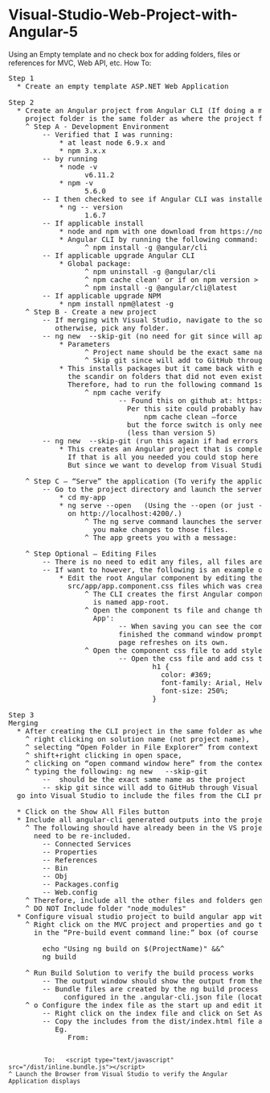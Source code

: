 # Visual-Studio-Web-Project-with-Angular-5
Using an Empty template and no check box for adding folders, files or references for MVC, Web API, etc.
How To:
<pre>
Step 1 
  * Create an empty template ASP.NET Web Application

Step 2
  * Create an Angular project from Angular CLI (If doing a merge with VS in next step make sure that this 
    project folder is the same folder as where the project file is in the project above)
    ^ Step A - Development Environment
        -- Verified that I was running:
            * at least node 6.9.x and 
            * npm 3.x.x 
        -- by running
            * node -v
                  v6.11.2
            * npm -v
                  5.6.0
        -- I then checked to see if Angular CLI was installed
            * ng -- version
                  1.6.7
        -- If applicable install 
            * node and npm with one download from https://nodejs.org/en/download/
            * Angular CLI by running the following command: 
                  ^ npm install -g @angular/cli
        -- If applicable upgrade Angular CLI
            * Global package:
                  ^ npm uninstall -g @angular/cli
                  ^ npm cache clean' or if on npm version > 5 then 'npm cache verify
                  ^ npm install -g @angular/cli@latest
        -- If applicable upgrade NPM
            * npm install npm@latest -g 
    ^ Step B - Create a new project
        -- If merging with Visual Studio, navigate to the solution file folder that was created in Step 1
           otherwise, pick any folder.
        -- ng new <project name> --skip-git (no need for git since will apply source control from Visual Studio)
            * Parameters
                  ^ Project name should be the exact same name as the project
                  ^ Skip git since will add to GitHub through Visual Studio
            * This installs packages but it came back with errors such as needing Admin privileges to run 
              the scandir on folders that did not even exist. 
              Therefore, had to run the following command 1st:
                  ^ npm cache verify
                          -- Found this on github at: https://github.com/npm/npm/issues/17747. 
                            Per this site could probably have also run:  
                                npm cache clean –force 
                            but the force switch is only needed for the previous versions of NPM 
                            (less than version 5)
        -- ng new <project name> --skip-git (run this again if had errors as described above from cache
            * This creates an Angular project that is completely standalone. 
              If that is all you needed you could stop here and just develop here. 
              But since we want to develop from Visual Studio instead continue with the following steps.

    ^ Step C – “Serve” the application (To verify the application installed without any issues)
        -- Go to the project directory and launch the server.
            * cd my-app
            * ng serve --open	(Using the --open (or just -o) option will automatically open your browser 
              on http://localhost:4200/.)
                  ^ The ng serve command launches the server, watches your files, and rebuilds the app as 
                    you make changes to those files.
                  ^ The app greets you with a message:
                  
    ^ Step Optional – Editing Files
        -- There is no need to edit any files, all files are ready to copy over to a VS project
        -- If want to however, the following is an example of how that works
            * Edit the root Angular component by editing the src/app/app.component.ts and 
              src/app/app.component.css files which was created by the CLI.
                  ^ The CLI creates the first Angular component for you. This is the root component and it 
                    is named app-root.
                  ^ Open the component ts file and change the title property from 'app' to 'My First Angular 
                    App':
                          -- When saving you can see the compiler compiling from the command window, when 
                          finished the command window prompt says Webpack: Compiled Successfully and the web 
                          page refreshes on its own.
                  ^ Open the component css file to add style
                          -- Open the css file and add css to the header 
                                  h1 {
                                    color: #369;
                                    font-family: Arial, Helvetica, sans-serif;
                                    font-size: 250%;
                                  }

Step 3
Merging
  * After creating the CLI project in the same folder as where the Visual Studio’s .proj file is (by 
    ^ right clicking on solution name (not project name), 
    ^ selecting “Open Folder in File Explorer” from context menu, 
    ^ shift+right clicking in open space, 
    ^ clicking on “open command window here” from the context menu, 
    ^ typing the following: ng new <project name>  --skip-git
        -- <project name> should be the exact same name as the project
        -- skip git since will add to GitHub through Visual Studio
  go into Visual Studio to include the files from the CLI project into the VS project

  * Click on the Show All Files button
  * Include all angular-cli generated outputs into the project 
    ^ The following should have already been in the VS project for an ASP.NET Web Application, so do not 
      need to be re-included. 
        -- Connected Services
        -- Properties
        -- References
        -- Bin
        -- Obj
        -- Packages.config
        -- Web.config
    ^ Therefore, include all the other files and folders generated by the CLI.  BUT
    ^ DO NOT Include folder "node_modules" 
  * Configure visual studio project to build angular app with CLI
    ^ Right click on the MVC project and properties and go to Build Events and enter the following command 
      in the “Pre-build event command line:” box (of course the echos are optional):
      
        echo "Using ng build on $(ProjectName)" &&^
        ng build  

    ^ Run Build Solution to verify the build process works
        -- The output window should show the output from the ng build showing the webpack js bundle files
        -- Bundle files are created by the ng build process and by default are created in the dist folder (as 
             configured in the .angular-cli.json file (located at the root of the application).
    ^ o	Configure the index file as the start up and edit it to look in the dist folder for the webpack bundle files
        -- Right click on the index file and click on Set As Start Page
        -- Copy the includes from the dist/index.html file and then add a “/dist/" prior to the name of each file.
           Eg.
              From: <script type="text/javascript" src="inline.bundle.js"></script>
              To:   <script type="text/javascript" src="/dist/inline.bundle.js"></script>
    ^ Launch the Browser from Visual Studio to verify the Angular Application displays


</pre>
